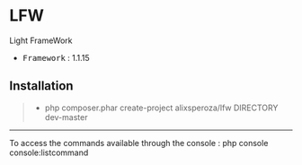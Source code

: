 # LFW
Light FrameWork

 - <kbd>Framework</kbd> : 1.1.15

Installation
----------

> - php composer.phar create-project alixsperoza/lfw DIRECTORY dev-master

----------

To access the commands available through the console : php console console:listcommand